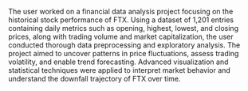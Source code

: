 The user worked on a financial data analysis project focusing on the historical stock performance of FTX. Using a dataset of 1,201 entries containing daily metrics such as opening, highest, lowest, and closing prices, along with trading volume and market capitalization, the user conducted thorough data preprocessing and exploratory analysis. The project aimed to uncover patterns in price fluctuations, assess trading volatility, and enable trend forecasting. Advanced visualization and statistical techniques were applied to interpret market behavior and understand the downfall trajectory of FTX over time.
